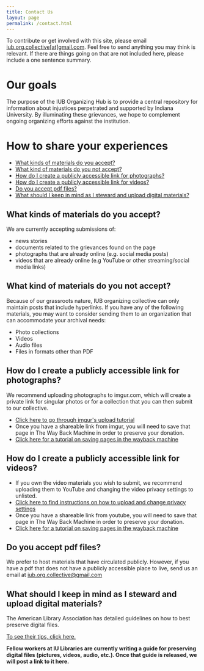 ```yaml
---
title: Contact Us
layout: page
permalink: /contact.html
---
```


To contribute or get involved with this site, please email <a href="mailto:iub.org.collective@gmail.com">iub.org.collective[at]gmail.com</a>. Feel free to send anything you may think is relevant. If there are things going on that are not included here, please include a one sentence summary.

# Our goals

The purpose of the IUB Organizing Hub is to provide a central repository for information about injustices perpetrated and supported by Indiana University. By illuminating these grievances, we hope to complement ongoing organizing efforts against the institution.

# How to share your experiences

<!--
* Table of contents
{:toc}
-->
<ul id="markdown-toc">
      <li><a href="#what-kinds-of-materials-do-you-accept" id="markdown-toc-what-kinds-of-materials-do-you-accept">What kinds of materials do you accept?</a></li>
      <li><a href="#what-kind-of-materials-do-you-not-accept" id="markdown-toc-what-kind-of-materials-do-you-not-accept">What kind of materials do you not accept?</a></li>
      <li><a href="#how-do-i-create-a-publicly-accessible-link-for-photographs" id="markdown-toc-how-do-i-create-a-publicly-accessible-link-for-photographs">How do I create a publicly accessible link for photographs?</a></li>
      <li><a href="#how-do-i-create-a-publicly-accessible-link-for-videos" id="markdown-toc-how-do-i-create-a-publicly-accessible-link-for-videos">How do I create a publicly accessible link for videos?</a></li>
      <li><a href="#do-you-accept-pdf-files" id="markdown-toc-do-you-accept-pdf-files">Do you accept pdf files?</a></li>
      <li><a href="#what-should-i-keep-in-mind-as-i-steward-and-upload-digital-materials" id="markdown-toc-what-should-i-keep-in-mind-as-i-steward-and-upload-digital-materials">What should I keep in mind as I steward and upload digital materials?</a></li>
</ul>

## What kinds of materials do you accept? 
We are currently accepting submissions of:
- news stories
- documents related to the grievances found on the page
- photographs that are already online (e.g. social media posts)
- videos that are already online (e.g YouTube or other streaming/social media links)

## What kind of materials do you not accept? 
Because of our grassroots nature, IUB organizing collective can only maintain posts that include hyperlinks. If you have any of the following materials, you may want to consider sending them to an organization that can accommodate your archival needs: 
- Photo collections
- Videos
- Audio files
- Files in formats other than PDF

## How do I create a publicly accessible link for photographs? 

We recommend uploading photographs to imgur.com, which will create a private link for singular photos or for a collection that you can then submit to our collective.
- [Click here to go through imgur's upload tutorial](https://help.imgur.com/hc/en-us/articles/210076663-Uploading-Content)
- Once you have a shareable link from imgur, you will need to save that page in The Way Back Machine in order to preserve your donation.
- [Click here for a tutorial on saving pages in the wayback machine](https://help.archive.org/help/save-pages-in-the-wayback-machine/)

## How do I create a publicly accessible link for videos? 

- If you own the video materials you wish to submit, we recommend uploading them to YouTube and changing the video privacy settings to unlisted. 
- [Click here to find instructions on how to upload and change privacy settings](https://offeo.com/learn/how-to-create-an-unlisted-youtube-video)
- Once you have a shareable link from youtube, you will need to save that page in The Way Back Machine in order to preserve your donation.
- [Click here for a tutorial on saving pages in the wayback machine](https://help.archive.org/help/save-pages-in-the-wayback-machine/)

<!--
## How do I create a publicly accessible link for audio files? 
-->

## Do you accept pdf files?

We prefer to host materials that have circulated publicly. However, if you have a pdf that does not have a publicly accessible place to live, send us an email at iub.org.collective@gmail.com 

## What should I keep in mind as I steward and upload digital materials? 

The American Library Association has detailed guidelines on how to best preserve digital files. 

[To see their tips, click here.](https://web.archive.org/web/20231208092855/https://www.ala.org/alcts/preservationweek/howto/digital-preservation-tips/)

**Fellow workers at IU Libraries are currently writing a guide for preserving digital files (pictures, videos, audio, etc.). Once that guide is released, we will post a link to it here.**

<!--
## Who can I contact at IU Libraries that could help me talk through my options for preserving and disemminating materials? 

- If you have a large amount of materials you wish to donate, we recommend that you contact archivist Carrie Schwier at ______. 
- If you are needing assistance digitizing your materials, we recommend that you contact _______. 
-->

